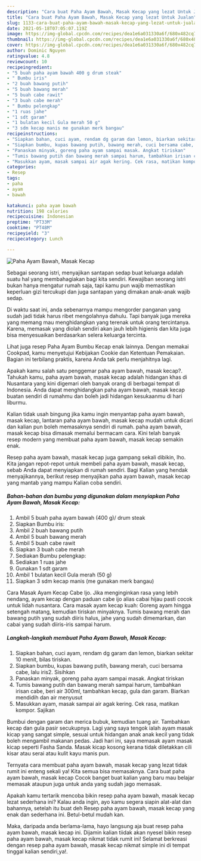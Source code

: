 ```yaml
---
description: "Cara buat Paha Ayam Bawah, Masak Kecap yang lezat Untuk Jualan"
title: "Cara buat Paha Ayam Bawah, Masak Kecap yang lezat Untuk Jualan"
slug: 1133-cara-buat-paha-ayam-bawah-masak-kecap-yang-lezat-untuk-jualan
date: 2021-05-18T07:05:07.119Z
image: https://img-global.cpcdn.com/recipes/dea1e6a031330a6f/680x482cq70/paha-ayam-bawah-masak-kecap-foto-resep-utama.jpg
thumbnail: https://img-global.cpcdn.com/recipes/dea1e6a031330a6f/680x482cq70/paha-ayam-bawah-masak-kecap-foto-resep-utama.jpg
cover: https://img-global.cpcdn.com/recipes/dea1e6a031330a6f/680x482cq70/paha-ayam-bawah-masak-kecap-foto-resep-utama.jpg
author: Dominic Nguyen
ratingvalue: 4.8
reviewcount: 10
recipeingredient:
- "5 buah paha ayam bawah 400 g drum steak"
- " Bumbu iris"
- "2 buah bawang putih"
- "5 buah bawang merah"
- "5 buah cabe rawit"
- "3 buah cabe merah"
- " Bumbu pelengkap"
- "1 ruas jahe"
- "1 sdt garam"
- "1 bulatan kecil Gula merah 50 g"
- "3 sdm kecap manis me gunakan merk bangau"
recipeinstructions:
- "Siapkan bahan, cuci ayam, rendam dg garam dan lemon, biarkan sekitar 10 menit, bilas tiriskan."
- "Siapkan bumbu, kupas bawang putih, bawang merah, cuci bersama cabe, lalu iris2. Sisihkan"
- "Panaskan minyak, goreng paha ayam sampai masak. Angkat tiriskan"
- "Tumis bawang putih dan bawang merah sampai harum, tambahkan irisan cabe, beri air 300ml, tambahkan kecap, gula dan garam. Biarkan mendidih dan air menyusut"
- "Masukkan ayam, masak sampai air agak kering. Cek rasa, matikan kompor. Sajikan"
categories:
- Resep
tags:
- paha
- ayam
- bawah

katakunci: paha ayam bawah 
nutrition: 198 calories
recipecuisine: Indonesian
preptime: "PT33M"
cooktime: "PT48M"
recipeyield: "3"
recipecategory: Lunch

---
```



![Paha Ayam Bawah, Masak Kecap](https://img-global.cpcdn.com/recipes/dea1e6a031330a6f/680x482cq70/paha-ayam-bawah-masak-kecap-foto-resep-utama.jpg)

Sebagai seorang istri, menyajikan santapan sedap buat keluarga adalah suatu hal yang membahagiakan bagi kita sendiri. Kewajiban seorang istri bukan hanya mengatur rumah saja, tapi kamu pun wajib memastikan keperluan gizi tercukupi dan juga santapan yang dimakan anak-anak wajib sedap.

Di waktu  saat ini, anda sebenarnya mampu mengorder panganan yang sudah jadi tidak harus ribet mengolahnya dahulu. Tapi banyak juga mereka yang memang mau menghidangkan yang terenak untuk orang tercintanya. Karena, memasak yang diolah sendiri akan jauh lebih higienis dan kita juga bisa menyesuaikan berdasarkan selera keluarga tercinta. 

Lihat juga resep Paha Ayam Bumbu Kecap enak lainnya. Dengan memakai Cookpad, kamu menyetujui Kebijakan Cookie dan Ketentuan Pemakaian. Bagian ini terbilang praktis, karena Anda tak perlu menjahitnya lagi.

Apakah kamu salah satu penggemar paha ayam bawah, masak kecap?. Tahukah kamu, paha ayam bawah, masak kecap adalah hidangan khas di Nusantara yang kini digemari oleh banyak orang di berbagai tempat di Indonesia. Anda dapat menghidangkan paha ayam bawah, masak kecap buatan sendiri di rumahmu dan boleh jadi hidangan kesukaanmu di hari liburmu.

Kalian tidak usah bingung jika kamu ingin menyantap paha ayam bawah, masak kecap, lantaran paha ayam bawah, masak kecap mudah untuk dicari dan kalian pun boleh memasaknya sendiri di rumah. paha ayam bawah, masak kecap bisa dimasak memalui bermacam cara. Kini telah banyak resep modern yang membuat paha ayam bawah, masak kecap semakin enak.

Resep paha ayam bawah, masak kecap juga gampang sekali dibikin, lho. Kita jangan repot-repot untuk membeli paha ayam bawah, masak kecap, sebab Anda dapat menyiapkan di rumah sendiri. Bagi Kalian yang hendak menyajikannya, berikut resep menyajikan paha ayam bawah, masak kecap yang mantab yang mampu Kalian coba sendiri.

<!--inarticleads1-->

##### Bahan-bahan dan bumbu yang digunakan dalam menyiapkan Paha Ayam Bawah, Masak Kecap:

1. Ambil 5 buah paha ayam bawah (400 g)/ drum steak
1. Siapkan  Bumbu iris:
1. Ambil 2 buah bawang putih
1. Ambil 5 buah bawang merah
1. Ambil 5 buah cabe rawit
1. Siapkan 3 buah cabe merah
1. Sediakan  Bumbu pelengkap:
1. Sediakan 1 ruas jahe
1. Gunakan 1 sdt garam
1. Ambil 1 bulatan kecil Gula merah (50 g)
1. Siapkan 3 sdm kecap manis (me gunakan merk bangau)


Cara Masak Ayam Kecap Cabe Ijo. Jika menginginkan rasa yang lebih nendang, ayam kecap dengan paduan cabe ijo alias cabai hijau pasti cocok untuk lidah nusantara. Cara masak ayam kecap kuah: Goreng ayam hingga setengah matang, kemudian tiriskan minyaknya. Tumis bawang merah dan bawang putih yang sudah diiris halus, jahe yang sudah dimemarkan, dan cabai yang sudah diiris-iris sampai harum. 

<!--inarticleads2-->

##### Langkah-langkah membuat Paha Ayam Bawah, Masak Kecap:

1. Siapkan bahan, cuci ayam, rendam dg garam dan lemon, biarkan sekitar 10 menit, bilas tiriskan.
1. Siapkan bumbu, kupas bawang putih, bawang merah, cuci bersama cabe, lalu iris2. Sisihkan
1. Panaskan minyak, goreng paha ayam sampai masak. Angkat tiriskan
1. Tumis bawang putih dan bawang merah sampai harum, tambahkan irisan cabe, beri air 300ml, tambahkan kecap, gula dan garam. Biarkan mendidih dan air menyusut
1. Masukkan ayam, masak sampai air agak kering. Cek rasa, matikan kompor. Sajikan


Bumbui dengan garam dan merica bubuk, kemudian tuang air. Tambahkan kecap dan gula pasir secukupnya. Lagi yang saya tengok ialah ayam masak kicap yang sangat simple, sesuai untuk hidangan anak anak kecil yang tidak boleh mengambil makanan pedas. Jadi hari ini, saya memasak ayam masak kicap seperti Fasha Sanda. Masak kicap kosong kerana tidak diletakkan cili kisar atau serai atau kulit kayu manis pun. 

Ternyata cara membuat paha ayam bawah, masak kecap yang lezat tidak rumit ini enteng sekali ya! Kita semua bisa memasaknya. Cara buat paha ayam bawah, masak kecap Cocok banget buat kalian yang baru mau belajar memasak ataupun juga untuk anda yang sudah jago memasak.

Apakah kamu tertarik mencoba bikin resep paha ayam bawah, masak kecap lezat sederhana ini? Kalau anda ingin, ayo kamu segera siapin alat-alat dan bahannya, setelah itu buat deh Resep paha ayam bawah, masak kecap yang enak dan sederhana ini. Betul-betul mudah kan. 

Maka, daripada anda berlama-lama, hayo langsung aja buat resep paha ayam bawah, masak kecap ini. Dijamin kalian tiidak akan nyesel bikin resep paha ayam bawah, masak kecap nikmat tidak rumit ini! Selamat berkreasi dengan resep paha ayam bawah, masak kecap nikmat simple ini di tempat tinggal kalian sendiri,ya!.


